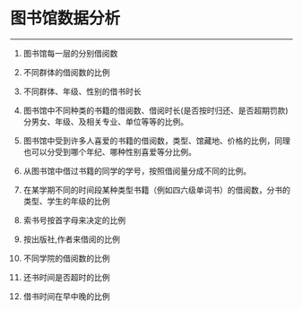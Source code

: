 # 图书馆数据分析

---

1. 图书馆每一层的分别借阅数

2. 不同群体的借阅数的比例

3. 不同群体、年级、性别的借书时长

4. 图书馆中不同种类的书籍的借阅数、借阅时长(是否按时归还、是否超期罚款)分男女、年级、及相关专业、单位等等的比例。

5. 图书馆中受到许多人喜爱的书籍的借阅数，类型、馆藏地、价格的比例，同理也可以分受到哪个年纪、哪种性别喜爱等分比例。

6. 从图书馆中借过书籍的同学的学号，按照借阅量分成不同的比例。

7. 在某学期不同的时间段某种类型书籍（例如四六级单词书）的借阅数，分书的类型、学生的年级的比例

8. 索书号按首字母来决定的比例

9. 按出版社,作者来借阅的比例

10. 不同学院的借阅数的比例

11. 还书时间是否超时的比例

12. 借书时间在早中晚的比例